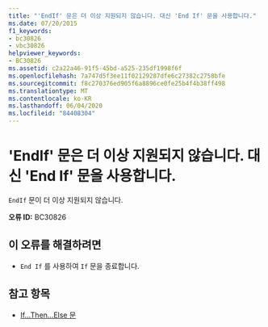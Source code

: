 ```yaml
---
title: "'EndIf' 문은 더 이상 지원되지 않습니다. 대신 'End If' 문을 사용합니다."
ms.date: 07/20/2015
f1_keywords:
- bc30826
- vbc30826
helpviewer_keywords:
- BC30826
ms.assetid: c2a22a46-91f5-45bd-a525-235df1998f6f
ms.openlocfilehash: 7a747d5f3ee11f02129287dfe6c27382c2758bfe
ms.sourcegitcommit: f8c270376ed905f6a8896ce0fe25b4f4b38ff498
ms.translationtype: MT
ms.contentlocale: ko-KR
ms.lasthandoff: 06/04/2020
ms.locfileid: "84408304"
---
```

# <a name="endif-statements-are-no-longer-supported-use-end-if-instead"></a>'EndIf' 문은 더 이상 지원되지 않습니다. 대신 'End If' 문을 사용합니다.
`EndIf` 문이 더 이상 지원되지 않습니다.  
  
 **오류 ID:** BC30826  
  
## <a name="to-correct-this-error"></a>이 오류를 해결하려면  
  
- `End If` 를 사용하여 `If` 문을 종료합니다.  
  
## <a name="see-also"></a>참고 항목

- [If...Then...Else 문](../language-reference/statements/if-then-else-statement.md)
